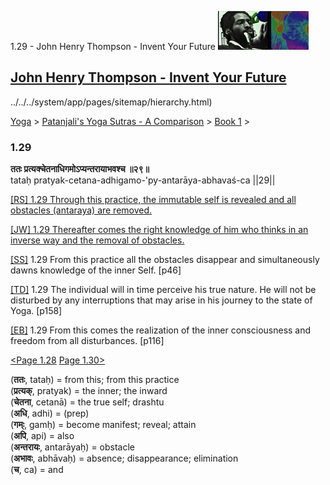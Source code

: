 1.29 - John Henry Thompson - Invent Your Future [![John Henry Thompson - Invent Your Future](../../../_/rsrc/1329567069254/config/customLogo.gif-revision=6.png)](../../../index.html)

[John Henry Thompson - Invent Your Future](../../../index.html)
---------------------------------------------------------------

../../../system/app/pages/sitemap/hierarchy.html)
    

[Yoga](../../../yoga.html)‎ > ‎[Patanjali's Yoga Sutras - A Comparison](../../patanjani.html)‎ > ‎[Book 1](../book-1.html)‎ > ‎

### 1.29

**ततः प्रत्यक्चेतनाधिगमोऽप्यन्तरायाभवश्च ॥२९॥**  
tataḥ pratyak-cetana-adhigamo-'py-antarāya-abhavaś-ca ||29||  
  
  
[\[RS\] 1.29 Through this practice, the immutable self is revealed and all obstacles (antaraya) are removed.](http://www.ashtangayoga.info/philosophy/yoga-sutra-patanjali/chapter-1/item/tatah-pratyak-chetana-adhigamo-antaraya-abhavash/)  
  
[\[JW\] 1.29 Thereafter comes the right knowledge of him who thinks in an inverse way and the removal of obstacles.](http://books.google.com/books?id=YzFImjtOxUwC&pg=PA62&ci=140%2C650%2C740%2C58&source=bookclip)  
  
[\[SS\]](http://www.amazon.com/Yoga-Sutras-Patanjali-Commentary-Satchidananda/dp/0932040381) 1.29 From this practice all the obstacles disappear and simultaneously dawns knowledge of the inner Self. \[p46\]  
  
[\[TD\]](http://www.amazon.com/Heart-Yoga-Developing-Personal-Practice/dp/089281764X/ref=sr_1_5?ie=UTF8&qid=1326228195&sr=8-5) 1.29 The individual will in time perceive his true nature. He will not be disturbed by any interruptions that may arise in his journey to the state of Yoga. \[p158\]  
  
[\[EB\]](http://www.amazon.com/Yoga-Sutras-Patanjali-Translation-Commentary/dp/0865477361/ref=sr_1_1?ie=UTF8&s=books&qid=1250508322&sr=1-1) 1.29 From this comes the realization of the inner consciousness and freedom from all disturbances. \[p116\]  
  
  
[<Page 1.28](128.html)  [Page 1.30>](130.html)  
  
  

(**ततः**, tataḥ) = from this; from this practice  
(**प्रत्यक्**, pratyak) = the inner; the inward  
(**चेतना**, cetanā) = the true self; drashtu  
(**अधि**, adhi) = (prep)  
(**गम्ः**, gamḥ) = become manifest; reveal; attain  
(**अपि**, api) = also  
(**अन्तरायः**, antarāyaḥ) = obstacle  
(**अभावः**, abhāvaḥ) = absence; disappearance; elimination  
(**च**, ca) = and

